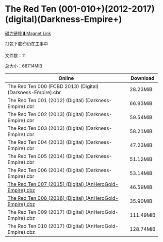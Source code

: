 # The Red Ten (001-010+)(2012-2017)(digital)(Darkness-Empire+)

[磁力链接⬇Magnet Link](magnet:?xt=urn:btih:6895178beefb6bdab8a334fc6471b78d610a600a&dn=The%20Red%20Ten%20%28001-010%2B%29%282012-2017%29%28digital%29%28Darkness-Empire%2B%29)

打包下载📦仍在工事中

文件数：11

总大小：687.14MiB

Online | Download
--- | ---
The Red Ten 000 (FCBD 2013) (Digital) (Darkness-Empire).cbr | 28.23MiB
The Red Ten 001 (2012) (Digital) (Darkness-Empire).cbr | 66.93MiB
The Red Ten 002 (2013) (Digital) (Darkness-Empire).cbr | 59.54MiB
The Red Ten 003 (2013) (Digital) (Darkness-Empire).cbr | 58.21MiB
The Red Ten 004 (2013) (Digital) (Darkness-Empire).cbr | 47.23MiB
The Red Ten 005 (2014) (Digital) (Darkness-Empire).cbr | 51.12MiB
The Red Ten 006 (2014) (Digital) (Darkness-Empire).cbr | 53.14MiB
[The Red Ten 007 (2015) (Digital) (AnHeroGold-Empire).cbz](https://github.com/alicewish/markdown/blob/master/comic/Red-Ten-007-2015-Digital-AnHeroGold-Empire-cbz.md) | 46.59MiB
[The Red Ten 008 (2016) (Digital) (AnHeroGold-Empire).cbz](https://github.com/alicewish/markdown/blob/master/comic/Red-Ten-008-2016-Digital-AnHeroGold-Empire-cbz.md) | 35.90MiB
The Red Ten 009 (2017) (Digital) (AnHeroGold-Empire).cbz | 111.49MiB
The Red Ten 010 (2017) (Digital) (AnHeroGold-Empire).cbz | 128.74MiB